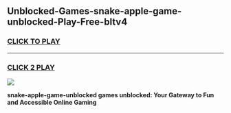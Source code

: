 
## Unblocked-Games-snake-apple-game-unblocked-Play-Free-bltv4
<h3>
<a href="https://premium76.site?title=snake-apple-game-unblocked&ref=20A">CLICK TO PLAY</a></h3>
<hr>

<h3>
<a href="https://premium76.site?title=snake-apple-game-unblocked&ref=20A">CLICK 2 PLAY</a>
  
</h3>

<a href="https://premium76.site?title=snake-apple-game-unblocked&ref=20A"><img src="https://clearcache.store/games.png"></a>


**snake-apple-game-unblocked games unblocked: Your Gateway to Fun and Accessible Online Gaming**
